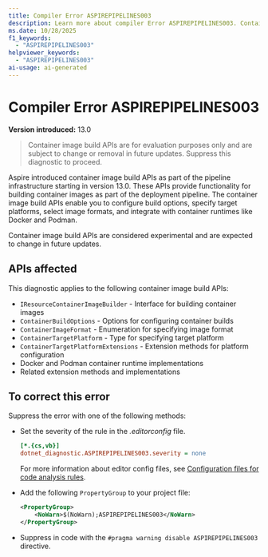 ```yaml
---
title: Compiler Error ASPIREPIPELINES003
description: Learn more about compiler Error ASPIREPIPELINES003. Container image build APIs are for evaluation purposes only and are subject to change or removal in future updates.
ms.date: 10/28/2025
f1_keywords:
  - "ASPIREPIPELINES003"
helpviewer_keywords:
  - "ASPIREPIPELINES003"
ai-usage: ai-generated
---
```


# Compiler Error ASPIREPIPELINES003

**Version introduced:** 13.0

> Container image build APIs are for evaluation purposes only and are subject to change or removal in future updates. Suppress this diagnostic to proceed.

Aspire introduced container image build APIs as part of the pipeline infrastructure starting in version 13.0. These APIs provide functionality for building container images as part of the deployment pipeline. The container image build APIs enable you to configure build options, specify target platforms, select image formats, and integrate with container runtimes like Docker and Podman.

Container image build APIs are considered experimental and are expected to change in future updates.

## APIs affected

This diagnostic applies to the following container image build APIs:

- `IResourceContainerImageBuilder` - Interface for building container images
- `ContainerBuildOptions` - Options for configuring container builds
- `ContainerImageFormat` - Enumeration for specifying image format
- `ContainerTargetPlatform` - Type for specifying target platform
- `ContainerTargetPlatformExtensions` - Extension methods for platform configuration
- Docker and Podman container runtime implementations
- Related extension methods and implementations

## To correct this error

Suppress the error with one of the following methods:

- Set the severity of the rule in the _.editorconfig_ file.

  ```ini
  [*.{cs,vb}]
  dotnet_diagnostic.ASPIREPIPELINES003.severity = none
  ```

  For more information about editor config files, see [Configuration files for code analysis rules](/dotnet/fundamentals/code-analysis/configuration-files).

- Add the following `PropertyGroup` to your project file:

  ```xml
  <PropertyGroup>
      <NoWarn>$(NoWarn);ASPIREPIPELINES003</NoWarn>
  </PropertyGroup>
  ```

- Suppress in code with the `#pragma warning disable ASPIREPIPELINES003` directive.
